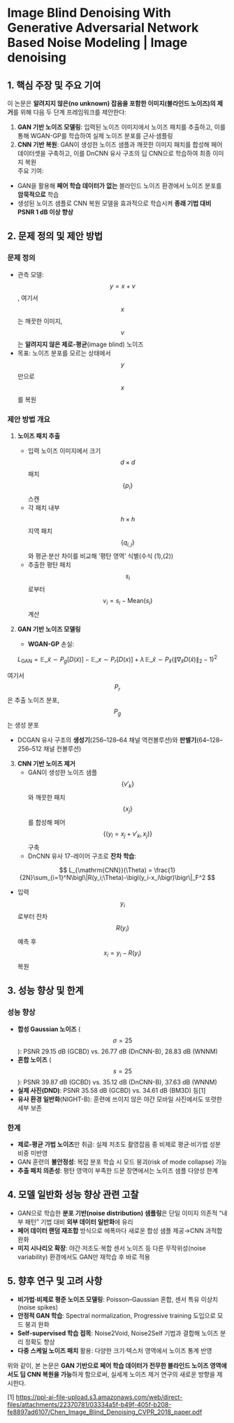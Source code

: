 # Image Blind Denoising With Generative Adversarial Network Based Noise Modeling | Image denoising

## 1. 핵심 주장 및 주요 기여
이 논문은 **알려지지 않은(no unknown) 잡음을 포함한 이미지(블라인드 노이즈)의 제거**를 위해 다음 두 단계 프레임워크를 제안한다:
1. **GAN 기반 노이즈 모델링**: 입력된 노이즈 이미지에서 노이즈 패치를 추출하고, 이를 통해 WGAN-GP를 학습하여 실제 노이즈 분포를 근사·샘플링  
2. **CNN 기반 복원**: GAN이 생성한 노이즈 샘플과 깨끗한 이미지 패치를 합성해 페어 데이터셋을 구축하고, 이를 DnCNN 유사 구조의 딥 CNN으로 학습하여 최종 이미지 복원  
주요 기여:  
- GAN을 활용해 **페어 학습 데이터가 없는** 블라인드 노이즈 환경에서 노이즈 분포를 **암묵적으로** 학습  
- 생성된 노이즈 샘플로 CNN 복원 모델을 효과적으로 학습시켜 **종래 기법 대비 PSNR 1 dB 이상 향상**  

## 2. 문제 정의 및 제안 방법

### 문제 정의
- 관측 모델: $$y = x + v$$ , 여기서 $$x$$는 깨끗한 이미지, $$v$$는 **알려지지 않은 제로-평균**(image blind) 노이즈  
- 목표: 노이즈 분포를 모르는 상태에서 $$y$$만으로 $$x$$를 복원  

### 제안 방법 개요
1. **노이즈 패치 추출**  
   - 입력 노이즈 이미지에서 크기 $$d\times d$$ 패치 $$\{p_i\}$$ 스캔  
   - 각 패치 내부 $$h\times h$$ 지역 패치 $$\{q_{i,j}\}$$와 평균·분산 차이를 비교해 ‘평탄 영역’ 식별(수식 (1),(2))  
   - 추출한 평탄 패치 $$s_i$$로부터 $$v_i = s_i - \mathrm{Mean}(s_i)$$ 계산  

2. **GAN 기반 노이즈 모델링**  
   - **WGAN-GP** 손실:

$$
       L_{\mathrm{GAN}} = \mathbb{E}\_{\tilde x\sim P_g}[D(\tilde x)]
       - \mathbb{E}\_{x\sim P_r}[D(x)]
       + \lambda\,\mathbb{E}\_{\hat x\sim P_{\hat x}}\bigl(\|\nabla_{\hat x}D(\hat x)\|_2 - 1\bigr)^2
$$
     
  여기서 $$P_r$$은 추출 노이즈 분포, $$P_g$$는 생성 분포  
   - DCGAN 유사 구조의 **생성기**(256–128–64 채널 역컨볼루션)와 **판별기**(64–128–256–512 채널 컨볼루션)  

3. **CNN 기반 노이즈 제거**  
   - GAN이 생성한 노이즈 샘플 $$\{v'_k\}$$와 깨끗한 패치 $$\{x_j\}$$를 합성해 페어 $$\{(y_l=x_j+v'_k, x_j)\}$$ 구축  
   - DnCNN 유사 17-레이어 구조로 **잔차 학습**:

  $$
       L_{\mathrm{CNN}}(\Theta)
       = \frac{1}{2N}\sum_{i=1}^N\bigl\|R(y_i;\Theta)-\bigl(y_i-x_i\bigr)\bigr\|_F^2
     $$
   - 입력 $$y_i$$로부터 잔차 $$R(y_i)$$ 예측 후 $$x_i = y_i - R(y_i)$$ 복원  

## 3. 성능 향상 및 한계

### 성능 향상
- **합성 Gaussian 노이즈** ($$\sigma=25$$): PSNR 29.15 dB (GCBD) vs. 26.77 dB (DnCNN-B), 28.83 dB (WNNM)  
- **혼합 노이즈** ($$s=25$$): PSNR 39.87 dB (GCBD) vs. 35.12 dB (DnCNN-B), 37.63 dB (WNNM)  
- **실제 사진(DND)**: PSNR 35.58 dB (GCBD) vs. 34.61 dB (BM3D) 등[1]  
- **유사 환경 일반화**(NIGHT-B): 훈련에 쓰이지 않은 야간 모바일 사진에서도 또렷한 세부 보존  

### 한계
- **제로-평균 가법 노이즈**만 취급: 실제 저조도 촬영잡음 중 비제로 평균·비가법 성분 비중 미반영  
- GAN 훈련의 **불안정성**: 복잡 분포 학습 시 모드 붕괴(risk of mode collapse) 가능  
- **추출 패치 의존성**: 평탄 영역이 부족한 드문 장면에서는 노이즈 샘플 다양성 한계  

## 4. 모델 일반화 성능 향상 관련 고찰
- GAN으로 학습한 **분포 기반(noise distribution) 샘플링**은 단일 이미지 의존적 “내부 패턴” 기법 대비 **외부 데이터 일반화**에 유리  
- **페어 데이터 랜덤 재조합** 방식으로 에폭마다 새로운 합성 샘플 제공→CNN 과적합 완화  
- **미지 시나리오 확장**: 야간·저조도·복합 센서 노이즈 등 다른 무작위성(noise variability) 환경에서도 GAN만 재학습 후 바로 적용  

## 5. 향후 연구 및 고려 사항
- **비가법·비제로 평준 노이즈 모델링**: Poisson–Gaussian 혼합, 센서 특유 이상치(noise spikes)  
- **안정적 GAN 학습**: Spectral normalization, Progressive training 도입으로 모드 붕괴 완화  
- **Self-supervised 학습 접목**: Noise2Void, Noise2Self 기법과 결합해 노이즈 분리 정확도 향상  
- **다중 스케일 노이즈 패치** 활용: 다양한 크기·텍스처 영역에서 노이즈 통계 반영  

위와 같이, 본 논문은 **GAN 기반으로 페어 학습 데이터가 전무한 블라인드 노이즈 영역에서도 딥 CNN 복원을 가능**하게 함으로써, 실세계 노이즈 제거 연구의 새로운 방향을 제시한다.

[1] https://ppl-ai-file-upload.s3.amazonaws.com/web/direct-files/attachments/22370781/03334a5f-b49f-405f-b208-fe8897ad6107/Chen_Image_Blind_Denoising_CVPR_2018_paper.pdf
